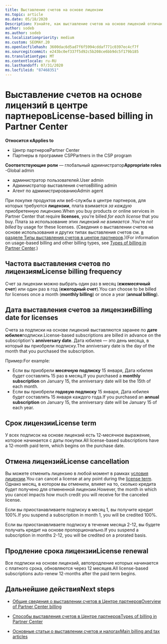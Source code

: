 ```yaml
---
title: Выставление счетов на основе лицензии
ms.topic: article
ms.date: 05/18/2020
Description: Узнайте, как выставление счетов на основе лицензий отличается от выставления счетов на основе использования в центре партнеров, включая счета за лицензию (не по использованию лицензий).
author: sodeb
ms.author: sodeb
ms.localizationpriority: medium
ms.custom: SEOMAY.20
ms.openlocfilehash: 3600dac6d5ad7f6f5994cddaf771c0397ec4cf7f
ms.sourcegitcommit: e243bc0ef337f5d92c5b208ce6bb9dc5f179b185
ms.translationtype: MT
ms.contentlocale: ru-RU
ms.lasthandoff: 07/31/2020
ms.locfileid: "87468351"
---
```

# <a name="license-based-billing-in-partner-center"></a><span data-ttu-id="ae031-103">Выставление счетов на основе лицензий в центре партнеров</span><span class="sxs-lookup"><span data-stu-id="ae031-103">License-based billing in Partner Center</span></span>

<span data-ttu-id="ae031-104">**Относится к**</span><span class="sxs-lookup"><span data-stu-id="ae031-104">**Applies to**</span></span>

- <span data-ttu-id="ae031-105">Центр партнеров</span><span class="sxs-lookup"><span data-stu-id="ae031-105">Partner Center</span></span>
- <span data-ttu-id="ae031-106">Партнеры в программе CSP</span><span class="sxs-lookup"><span data-stu-id="ae031-106">Partners in the CSP program</span></span>

<span data-ttu-id="ae031-107">**Соответствующие роли** — глобальный администратор</span><span class="sxs-lookup"><span data-stu-id="ae031-107">**Appropriate roles** -Global admin</span></span>
- <span data-ttu-id="ae031-108">администратор пользователей.</span><span class="sxs-lookup"><span data-stu-id="ae031-108">User admin</span></span>
- <span data-ttu-id="ae031-109">Администратор выставления счетов</span><span class="sxs-lookup"><span data-stu-id="ae031-109">Billing admin</span></span>
- <span data-ttu-id="ae031-110">Агент по администрированию</span><span class="sxs-lookup"><span data-stu-id="ae031-110">Admin agent</span></span>

<span data-ttu-id="ae031-111">При покупке продуктов или веб-службы в центре партнеров, для которых требуются **лицензии**, плата взимается *за каждую* приобретенную лицензию.</span><span class="sxs-lookup"><span data-stu-id="ae031-111">When you buy products or online services in Partner Center that require **licenses**, you’re billed *for each license* that you buy.</span></span> <span data-ttu-id="ae031-112">Плата за использование этих лицензий *не взимается* .</span><span class="sxs-lookup"><span data-stu-id="ae031-112">You're *not billed* by usage for these licenses.</span></span> <span data-ttu-id="ae031-113">(Сведения о выставлении счетов на основе использования и других типах выставления счетов см. [в разделе Типы выставления счетов в центре партнеров](billing-different-types.md).)</span><span class="sxs-lookup"><span data-stu-id="ae031-113">(For information on usage-based billing and other billing types, see [Types of billing in Partner Center](billing-different-types.md).)</span></span>

## <a name="license-billing-frequency"></a><span data-ttu-id="ae031-114">Частота выставления счетов по лицензиям</span><span class="sxs-lookup"><span data-stu-id="ae031-114">License billing frequency</span></span>

<span data-ttu-id="ae031-115">Счет за лицензии можно выбрать один раз в месяц (**ежемесячный счет**) или один раз в год (**ежегодный счет**).</span><span class="sxs-lookup"><span data-stu-id="ae031-115">You can choose to be billed for licenses once a month (**monthly billing**) or once a year (**annual billing**).</span></span> 

## <a name="billing-date-for-licenses"></a><span data-ttu-id="ae031-116">Дата выставления счетов за лицензии</span><span class="sxs-lookup"><span data-stu-id="ae031-116">Billing date for licenses</span></span>

<span data-ttu-id="ae031-117">Счета за подписки на основе лицензий выставляются заранее по **дате юбилея**подписки.</span><span class="sxs-lookup"><span data-stu-id="ae031-117">License-based subscriptions are billed in advance on the subscription's **anniversary date**.</span></span> <span data-ttu-id="ae031-118">Дата юбилея — это день месяца, в который вы приобрели подписку.</span><span class="sxs-lookup"><span data-stu-id="ae031-118">The anniversary date is the day of the month that you purchased the subscription.</span></span>

<span data-ttu-id="ae031-119">Пример:</span><span class="sxs-lookup"><span data-stu-id="ae031-119">For example:</span></span>

- <span data-ttu-id="ae031-120">Если вы приобрели **месячную подписку** 15 января, Дата юбилея будет составлять 15 раз в месяц.</span><span class="sxs-lookup"><span data-stu-id="ae031-120">If you purchased a **monthly subscription** on January 15, the anniversary date will be the 15th of each month.</span></span>
- <span data-ttu-id="ae031-121">Если вы приобрели **годовую подписку** 15 января, Дата юбилея будет составлять 15 января каждого года.</span><span class="sxs-lookup"><span data-stu-id="ae031-121">If you purchased an **annual subscription** on January 15, the anniversary date will be January 15 of each year.</span></span>

## <a name="license-term"></a><span data-ttu-id="ae031-122">Срок лицензии</span><span class="sxs-lookup"><span data-stu-id="ae031-122">License term</span></span>

<span data-ttu-id="ae031-123">У всех подписок на основе лицензий есть 12-месячное выражение, которое начинается с даты покупки.</span><span class="sxs-lookup"><span data-stu-id="ae031-123">All license-based subscriptions have a 12-month paid term, which begins on the purchase date.</span></span>

## <a name="license-cancellation"></a><span data-ttu-id="ae031-124">Отмена лицензий</span><span class="sxs-lookup"><span data-stu-id="ae031-124">License cancellation</span></span>

<span data-ttu-id="ae031-125">Вы можете отменить лицензию в любой момент в рамках [условия лицензии](#license-term).</span><span class="sxs-lookup"><span data-stu-id="ae031-125">You can cancel a license at any point during the [license term](#license-term).</span></span> <span data-ttu-id="ae031-126">Однако месяц, в котором вы отменили, влияет на то, сколько кредита будет получено для отмененной лицензии.</span><span class="sxs-lookup"><span data-stu-id="ae031-126">However, the month in which you cancel impacts how much credit you will receive for the canceled license.</span></span>

<span data-ttu-id="ae031-127">Если вы приостанавливаете подписку в месяц 1, вы получите кредит 100%.</span><span class="sxs-lookup"><span data-stu-id="ae031-127">If you suspend a subscription in month 1, you will be credited 100%.</span></span>

<span data-ttu-id="ae031-128">Если вы приостанавливаете подписку в течение месяца 2-12, вы будете получать кредит на основе пропорционально.</span><span class="sxs-lookup"><span data-stu-id="ae031-128">If you suspend a subscription in months 2-12, you will be credited on a prorated basis.</span></span>

## <a name="license-renewal"></a><span data-ttu-id="ae031-129">Продление срока лицензии</span><span class="sxs-lookup"><span data-stu-id="ae031-129">License renewal</span></span>

<span data-ttu-id="ae031-130">Все подписки на основе лицензий, автопродление которых начинается с платного срока, обновляются через 12 месяцев.</span><span class="sxs-lookup"><span data-stu-id="ae031-130">All license-based subscriptions auto-renew 12-months after the paid term begins.</span></span>

## <a name="next-steps"></a><span data-ttu-id="ae031-131">Дальнейшие действия</span><span class="sxs-lookup"><span data-stu-id="ae031-131">Next steps</span></span>

- [<span data-ttu-id="ae031-132">Общие сведения о выставлении счетов в Центре партнеров</span><span class="sxs-lookup"><span data-stu-id="ae031-132">Overview of Partner Center billing</span></span>](billing-basics.md)

- [<span data-ttu-id="ae031-133">Способы выставления счетов в Центре партнеров</span><span class="sxs-lookup"><span data-stu-id="ae031-133">Types of billing in Partner Center</span></span>](billing-different-types.md)

- [<span data-ttu-id="ae031-134">Основные статьи о выставлении счетов и налогах</span><span class="sxs-lookup"><span data-stu-id="ae031-134">Main billing and tax articles</span></span>](billing.md)
